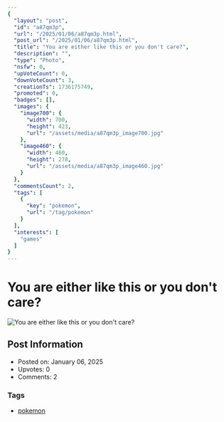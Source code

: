 ```yaml
---
{
  "layout": "post",
  "id": "a87qm3p",
  "url": "/2025/01/06/a87qm3p.html",
  "post_url": "/2025/01/06/a87qm3p.html",
  "title": "You are either like this or you don't care?",
  "description": "",
  "type": "Photo",
  "nsfw": 0,
  "upVoteCount": 0,
  "downVoteCount": 3,
  "creationTs": 1736175749,
  "promoted": 0,
  "badges": [],
  "images": {
    "image700": {
      "width": 700,
      "height": 423,
      "url": "/assets/media/a87qm3p_image700.jpg"
    },
    "image460": {
      "width": 460,
      "height": 278,
      "url": "/assets/media/a87qm3p_image460.jpg"
    }
  },
  "commentsCount": 2,
  "tags": [
    {
      "key": "pokemon",
      "url": "/tag/pokemon"
    }
  ],
  "interests": [
    "games"
  ]
}
---
```


# You are either like this or you don't care?

![You are either like this or you don't care?](/assets/media/a87qm3p_image700.jpg)

## Post Information

- Posted on: January 06, 2025
- Upvotes: 0
- Comments: 2

### Tags

- [pokemon](/tag/pokemon)
